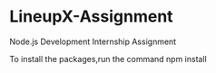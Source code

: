 # LineupX-Assignment
Node.js Development Internship Assignment


To install the packages,run the command
npm install
